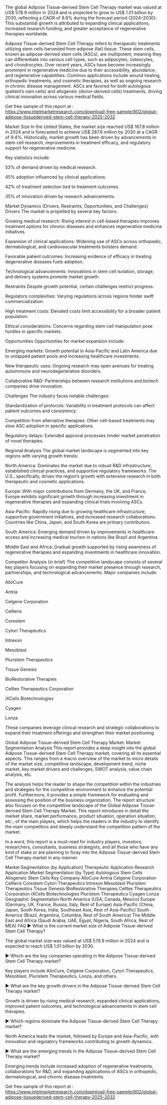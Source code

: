 The global Adipose Tissue-derived Stem Cell Therapy market was valued at US$ 578.9 million in 2024 and is projected to grow to US$ 1.01 billion by 2030, reflecting a CAGR of 9.8% during the forecast period (2024–2030). This substantial growth is attributed to expanding clinical applications, increased research funding, and greater acceptance of regenerative therapies worldwide.

Adipose Tissue-derived Stem Cell Therapy refers to therapeutic treatments utilizing stem cells harvested from adipose (fat) tissue. These stem cells, known as adipose-derived stem cells (ASCs), are multipotent, meaning they can differentiate into various cell types, such as adipocytes, osteocytes, and chondrocytes. Over recent years, ASCs have become increasingly prominent in regenerative medicine due to their accessibility, abundance, and regenerative capabilities. Common applications include wound healing, orthopedic treatments, and cosmetic therapies, as well as ongoing research in chronic disease management. ASCs are favored for both autologous (patient’s own cells) and allogeneic (donor-derived cells) treatments, driving clinical innovation across various medical fields.

Get free sample of this report at :  https://www.intelmarketresearch.com/download-free-sample/802/global-adipose-tissuederived-stem-cell-therapy-2025-2032

Market Size
In the United States, the market size reached US$ 167.8 million in 2024 and is forecasted to achieve US$ 287.6 million by 2030 at a CAGR of 9.4%. Historically, market growth has been driven by advancements in stem cell research, improvements in treatment efficacy, and regulatory support for regenerative medicine.

Key statistics include:

53% of demand driven by medical research.

45% adoption influenced by clinical applications.

42% of treatment selection tied to treatment outcomes.

35% of innovation driven by research advancements.

Market Dynamics (Drivers, Restraints, Opportunities, and Challenges)
Drivers
The market is propelled by several key factors:

Growing medical research: Rising interest in cell-based therapies improves treatment options for chronic diseases and enhances regenerative medicine initiatives.

Expansion of clinical applications: Widening use of ASCs across orthopedic, dermatological, and cardiovascular treatments bolsters demand.

Favorable patient outcomes: Increasing evidence of efficacy in treating degenerative diseases fuels adoption.

Technological advancements: Innovations in stem cell isolation, storage, and delivery systems promote market growth.

Restraints
Despite growth potential, certain challenges restrict progress:

Regulatory complexities: Varying regulations across regions hinder swift commercialization.

High treatment costs: Elevated costs limit accessibility for a broader patient population.

Ethical considerations: Concerns regarding stem cell manipulation pose hurdles in specific markets.

Opportunities
Opportunities for market expansion include:

Emerging markets: Growth potential in Asia-Pacific and Latin America due to untapped patient pools and increasing healthcare investments.

New therapeutic uses: Ongoing research may open avenues for treating autoimmune and neurodegenerative disorders.

Collaborative R&D: Partnerships between research institutions and biotech companies drive innovation.

Challenges
The industry faces notable challenges:

Standardization of protocols: Variability in treatment protocols can affect patient outcomes and consistency.

Competition from alternative therapies: Other cell-based treatments may slow ASC adoption in specific applications.

Regulatory delays: Extended approval processes hinder market penetration of novel therapies.

Regional Analysis
The global market landscape is segmented into key regions with varying growth trends:

North America:
Dominates the market due to robust R&D infrastructure, established clinical practices, and supportive regulatory frameworks. The U.S., specifically, drives the region’s growth with extensive research in both therapeutic and cosmetic applications.

Europe:
With major contributions from Germany, the UK, and France, Europe exhibits significant growth through increasing investment in regenerative therapies and expanding clinical trials involving ASCs.

Asia-Pacific:
Rapidly rising due to growing healthcare infrastructure, supportive government initiatives, and increased research collaborations. Countries like China, Japan, and South Korea are primary contributors.

South America:
Emerging demand driven by improvements in healthcare access and increasing medical tourism in nations like Brazil and Argentina.

Middle East and Africa:
Gradual growth supported by rising awareness of regenerative therapies and expanding investments in healthcare innovation.

Competitor Analysis (in brief)
The competitive landscape consists of several key players focusing on expanding their market presence through research, partnerships, and technological advancements. Major companies include:

AlloCure

Antria

Celgene Corporation

Cellleris

Corestem

Cytori Therapeutics

Intrexon

Mesoblast

Pluristem Therapeutics

Tissue Genesis

BioRestorative Therapies

Celltex Therapeutics Corporation

iXCells Biotechnologies

Cyagen

Lonza

These companies leverage clinical research and strategic collaborations to expand their treatment offerings and strengthen their market positioning.

Global Adipose Tissue-derived Stem Cell Therapy Market: Market Segmentation Analysis
This report provides a deep insight into the global Adipose Tissue-derived Stem Cell Therapy market, covering all its essential aspects. This ranges from a macro overview of the market to micro details of the market size, competitive landscape, development trend, niche market, key market drivers and challenges, SWOT analysis, value chain analysis, etc.

The analysis helps the reader to shape the competition within the industries and strategies for the competitive environment to enhance the potential profit. Furthermore, it provides a simple framework for evaluating and assessing the position of the business organization. The report structure also focuses on the competitive landscape of the Global Adipose Tissue-derived Stem Cell Therapy Market. This report introduces in detail the market share, market performance, product situation, operation situation, etc., of the main players, which helps the readers in the industry to identify the main competitors and deeply understand the competition pattern of the market.

In a word, this report is a must-read for industry players, investors, researchers, consultants, business strategists, and all those who have any kind of stake or are planning to foray into the Adipose Tissue-derived Stem Cell Therapy market in any manner.

Market Segmentation (by Application)
Therapeutic Application
Research Application
Market Segmentation (by Type)
Autologous Stem Cells
Allogeneic Stem Cells
Key Company
AlloCure
Antria
Celgene Corporation
Cellleris
Corestem
Cytori Therapeutics
Intrexon
Mesoblast
Pluristem Therapeutics
Tissue Genesis
BioRestorative Therapies
Celltex Therapeutics Corporation
iXCells Biotechnologies
Pluristem Therapeutics
Cyagen
Lonza
Geographic Segmentation
North America (USA, Canada, Mexico)
Europe (Germany, UK, France, Russia, Italy, Rest of Europe)
Asia-Pacific (China, Japan, South Korea, India, Southeast Asia, Rest of Asia-Pacific)
South America (Brazil, Argentina, Columbia, Rest of South America)
The Middle East and Africa (Saudi Arabia, UAE, Egypt, Nigeria, South Africa, Rest of MEA)
FAQ
▶ What is the current market size of Adipose Tissue-derived Stem Cell Therapy?

The global market size was valued at US$ 578.9 million in 2024 and is expected to reach US$ 1.01 billion by 2030.

▶ Which are the key companies operating in the Adipose Tissue-derived Stem Cell Therapy market?

Key players include AlloCure, Celgene Corporation, Cytori Therapeutics, Mesoblast, Pluristem Therapeutics, Lonza, and others.

▶ What are the key growth drivers in the Adipose Tissue-derived Stem Cell Therapy market?

Growth is driven by rising medical research, expanded clinical applications, improved patient outcomes, and technological advancements in stem cell therapies.

▶ Which regions dominate the Adipose Tissue-derived Stem Cell Therapy market?

North America leads the market, followed by Europe and Asia-Pacific, with innovation and regulatory frameworks contributing to growth dynamics.

▶ What are the emerging trends in the Adipose Tissue-derived Stem Cell Therapy market?

Emerging trends include increased adoption of regenerative treatments, collaborations for R&D, and expanding applications of ASCs in orthopedic, dermatological, and chronic disease treatments.

Get free sample of this report at :  https://www.intelmarketresearch.com/download-free-sample/802/global-adipose-tissuederived-stem-cell-therapy-2025-2032
